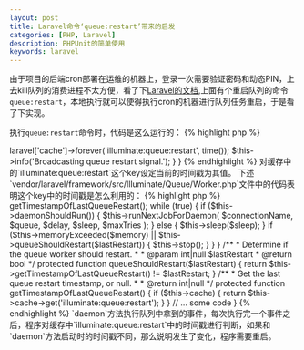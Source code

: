 ```yaml
---
layout: post
title: Laravel命令‘queue:restart’带来的启发
categories: [PHP, Laravel]
description: PHPUnit的简单使用
keywords: laravel
---
```


由于项目的后端cron部署在运维的机器上，登录一次需要验证密码和动态PIN，上去kill队列的消费进程不太方便，看了下[Laravel的文档](http://www.golaravel.com/laravel/docs/5.0/queues/#daemon-queue-worker),上面有个重启队列的命令`queue:restart`，本地执行就可以使得执行cron的机器进行队列任务重启，于是看了下实现。

执行`queue:restart`命令时，代码是这么运行的：
{% highlight php %}
<?php namespace Illuminate\Queue\Console;

use Illuminate\Console\Command;

class RestartCommand extends Command {

	/**
	 * The console command name.
	 *
	 * @var string
	 */
	protected $name = 'queue:restart';

	/**
	 * The console command description.
	 *
	 * @var string
	 */
	protected $description = "Restart queue worker daemons after their current job";

	/**
	 * Execute the console command.
	 *
	 * @return void
	 */
	public function fire()
	{
                // 这里，对‘illuminate:queue:restart’这个key设定了当前的时间戳
		$this->laravel['cache']->forever('illuminate:queue:restart', time());

		$this->info('Broadcasting queue restart signal.');
	}

}

{% endhighlight %}

对缓存中的`illuminate:queue:restart`这个key设定当前的时间戳为其值。

下述`vendor/laravel/framework/src/Illuminate/Queue/Worker.php`文件中的代码表明这个key中的时间戳是怎么利用的：
{% highlight php %}
<?php namespace Illuminate\Queue;

use Exception;
use Illuminate\Contracts\Queue\Job;
use Illuminate\Contracts\Events\Dispatcher;
use Illuminate\Queue\Failed\FailedJobProviderInterface;
use Illuminate\Contracts\Cache\Repository as CacheContract;
use Illuminate\Contracts\Debug\ExceptionHandler;

class Worker {

        // ... some code

    	/**
	 * Listen to the given queue in a loop.
	 *
	 * @param  string  $connectionName
	 * @param  string  $queue
	 * @param  int     $delay
	 * @param  int     $memory
	 * @param  int     $sleep
	 * @param  int     $maxTries
	 * @return array
	 */
	public function daemon($connectionName, $queue = null, $delay = 0, $memory = 128, $sleep = 3, $maxTries = 0)
	{
		$lastRestart = $this->getTimestampOfLastQueueRestart();

		while (true)
		{
			if ($this->daemonShouldRun())
			{
				$this->runNextJobForDaemon(
					$connectionName, $queue, $delay, $sleep, $maxTries
				);
			}
			else
			{
				$this->sleep($sleep);
			}

			if ($this->memoryExceeded($memory) || $this->queueShouldRestart($lastRestart))
			{
				$this->stop();
			}
		}
	}

	/**
	 * Determine if the queue worker should restart.
	 *
	 * @param  int|null  $lastRestart
	 * @return bool
	 */
	protected function queueShouldRestart($lastRestart)
	{
		return $this->getTimestampOfLastQueueRestart() != $lastRestart;
	}

        /**
	 * Get the last queue restart timestamp, or null.
	 *
	 * @return int|null
	 */
	protected function getTimestampOfLastQueueRestart()
	{
		if ($this->cache)
		{
			return $this->cache->get('illuminate:queue:restart');
		}
	}

        // ... some code
        
}
{% endhighlight %}

`daemon`方法执行队列中拿到的事件，每次执行完一个事件之后，程序对缓存中`illuminate:queue:restart`中的时间戳进行判断，如果和`daemon`方法启动时的时间戳不同，那么说明发生了变化，程序需要重启。
